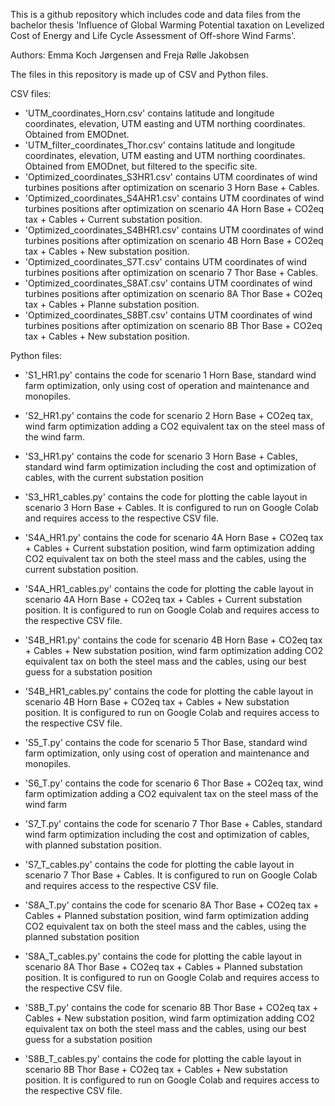 This is a github repository which includes code and data files from the bachelor thesis 'Influence of Global Warming Potential taxation on Levelized Cost of Energy and Life Cycle Assessment of Off-shore Wind
Farms'. 

Authors: Emma Koch Jørgensen and Freja Rølle Jakobsen

The files in this repository is made up of CSV and Python files.

CSV files:
- 'UTM_coordinates_Horn.csv' contains latitude and longitude coordinates, elevation, UTM easting and UTM northing coordinates. Obtained from EMODnet.
- 'UTM_filter_coordinates_Thor.csv' contains latitude and longitude coordinates, elevation, UTM easting and UTM northing coordinates. Obtained from EMODnet, but filtered to the specific site.
- 'Optimized_coordinates_S3HR1.csv' contains UTM coordinates of wind turbines positions after optimization on scenario 3 Horn Base + Cables.
- 'Optimized_coordinates_S4AHR1.csv' contains UTM coordinates of wind turbines positions after optimization on scenario 4A Horn Base + CO2eq tax + Cables + Current substation position.
- 'Optimized_coordinates_S4BHR1.csv' contains UTM coordinates of wind turbines positions after optimization on scenario 4B Horn Base + CO2eq tax + Cables + New substation position.
- 'Optimized_coordinates_S7T.csv' contains UTM coordinates of wind turbines positions after optimization on scenario 7 Thor Base + Cables.
- 'Optimized_coordinates_S8AT.csv' contains UTM coordinates of wind turbines positions after optimization on scenario 8A Thor Base + CO2eq tax + Cables + Planne substation position.
- 'Optimized_coordinates_S8BT.csv' contains UTM coordinates of wind turbines positions after optimization on scenario 8B Thor Base + CO2eq tax + Cables + New substation position.


Python files:
- 'S1_HR1.py' contains the code for scenario 1 Horn Base, standard wind farm optimization, only using cost of operation and maintenance and monopiles.
- 'S2_HR1.py' contains the code for scenario 2 Horn Base + CO2eq tax, wind farm optimization adding a CO2 equivalent tax on the steel mass of the wind farm.
- 'S3_HR1.py' contains the code for scenario 3 Horn Base + Cables, standard wind farm optimization including the cost and optimization of cables, with the current substation position
- 'S3_HR1_cables.py' contains the code for plotting the cable layout in scenario 3 Horn Base + Cables. It is configured to run on Google Colab and requires access to the respective CSV file.
- 'S4A_HR1.py' contains the code for scenario 4A Horn Base + CO2eq tax + Cables + Current substation position, wind farm optimization adding CO2 equivalent tax on both the steel mass and the cables, using the current substation position. 
- 'S4A_HR1_cables.py' contains the code for plotting the cable layout in scenario 4A Horn Base + CO2eq tax + Cables + Current substation position. It is configured to run on Google Colab and requires access to the respective CSV file.
- 'S4B_HR1.py' contains the code for scenario 4B Horn Base + CO2eq tax + Cables + New substation position, wind farm optimization adding CO2 equivalent tax on both the steel mass and the cables, using our best guess for a substation position
- 'S4B_HR1_cables.py' contains the code for plotting the cable layout in scenario 4B Horn Base + CO2eq tax + Cables + New substation position. It is configured to run on Google Colab and requires access to the respective CSV file.
  
- 'S5_T.py' contains the code for scenario 5 Thor Base, standard wind farm optimization, only using cost of operation and maintenance and monopiles.
- 'S6_T.py' contains the code for scenario 6 Thor Base + CO2eq tax, wind farm optimization adding a CO2 equivalent tax on the steel mass of the wind farm
- 'S7_T.py' contains the code for scenario 7 Thor Base + Cables, standard wind farm optimization including the cost and optimization of cables, with planned substation position.
- 'S7_T_cables.py' contains the code for plotting the cable layout in scenario 7 Thor Base + Cables. It is configured to run on Google Colab and requires access to the respective CSV file.
- 'S8A_T.py' contains the code for scenario 8A Thor Base + CO2eq tax + Cables + Planned substation position, wind farm optimization adding CO2 equivalent tax on both the steel mass and the cables, using the planned substation position
- 'S8A_T_cables.py' contains the code for plotting the cable layout in scenario 8A Thor Base + CO2eq tax + Cables + Planned substation position. It is configured to run on Google Colab and requires access to the respective CSV file.
- 'S8B_T.py' contains the code for scenario 8B Thor Base + CO2eq tax + Cables + New substation position, wind farm optimization adding CO2 equivalent tax on both the steel mass and the cables, using our best guess for a substation position
- 'S8B_T_cables.py' contains the code for plotting the cable layout in scenario 8B Thor Base + CO2eq tax + Cables + New substation position. It is configured to run on Google Colab and requires access to the respective CSV file.
